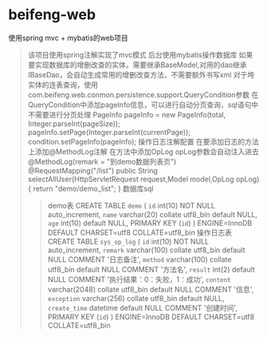 # beifeng-web
使用spring mvc + mybatis的web项目

>该项目使用spring注解实现了mvc模式
>后台使用mybatis操作数据库
    如果要实现数据库的增删改查的实体，需要继承BaseModel,对用的dao继承IBaseDao，会自动生成常用的增删改查方法，不需要额外书写xml
    对于垮实体的连表查询，使用com.beifeng.web.conmon.persistence.support.QueryCondition参数
    在QueryCondition中添加pageInfo信息，可以进行自动分页查询，sql语句中不需要进行分页处理
    PageInfo pageInfo = new PageInfo(total, Integer.parseInt(pageSize));
    pageInfo.setPage(Integer.parseInt(currentPage));
    condition.setPageInfo(pageInfo);
>操作日志注解配置
    在要添加日志的方法上添加@MethodLog注解
    在方法中添加OpLog opLog参数会自动注入进去
    @MethodLog(remark = "到demo数据列表页")
    @RequestMapping("/list")
    public String selectAllUser(HttpServletRequest request,Model model,OpLog opLog) {
        return "demo/demo_list";
    }
>数据库sql
>>demo表
      CREATE TABLE `demo` (
          `id` int(10) NOT NULL auto_increment,
          `name` varchar(20) collate utf8_bin default NULL,
          `age` int(10) default NULL,
          PRIMARY KEY  (`id`)
      ) ENGINE=InnoDB DEFAULT CHARSET=utf8 COLLATE=utf8_bin
>>操作日志表
      CREATE TABLE `sys_op_log` (
          `id` int(10) NOT NULL auto_increment,
          `remark` varchar(100) collate utf8_bin default NULL COMMENT '日志备注',
          `method` varchar(100) collate utf8_bin default NULL COMMENT '方法名',
          `result` int(2) default NULL COMMENT '执行结果：0：失败，1：成功',
          `content` varchar(2048) collate utf8_bin default NULL COMMENT '信息',
          `exception` varchar(256) collate utf8_bin default NULL,
          `create_time` datetime default NULL COMMENT '创建时间',
          PRIMARY KEY  (`id`)
      ) ENGINE=InnoDB DEFAULT CHARSET=utf8 COLLATE=utf8_bin

